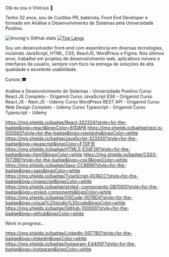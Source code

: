  Olá eu sou o Vinícius 👋

Tenho 32 anos, sou de Curitiba-PR, baterista, Front End Developer e formado em Análise e Desenvolvimento de Sistemas pela Universidade Positivo.

![Anurag's GitHub stats](https://github-readme-stats.vercel.app/api?username=ViniciusBoscardin&show_icons=true&theme=radical)
[![Top Langs](https://github-readme-stats.vercel.app/api/top-langs/?username=ViniciusBoscardin)](https://github.com/anuraghazra/github-readme-stats)

Sou um desenvolvedor front-end com experiência em diversas tecnologias, incluindo JavaScript, HTML, CSS, ReactJS, WordPress e Figma. Nos últimos anos, trabalhei em projetos de desenvolvimento web, aplicativos móveis e interfaces de usuário, sempre com foco na entrega de soluções de alta qualidade e excelente usabilidade.

Cursos :mortar_board:

Análise e Desenvolvimento de Sistemas - Universidade Positivo
Curso React.JS Completo - Origamid
Curso JavaScript ES6 - Origamid
Curso React.JS - Next.JS - Udemy
Curso WordPress REST API - Origamid
Curso Web Design Completo - Udemy
Curso Typescript - Origamid
Curso Typescript - Udemy

https://img.shields.io/badge/React-20232A?style=for-the-badge&logo=react&logoColor=61DAFB
https://img.shields.io/badge/next.js-000000?style=for-the-badge&logo=nextdotjs&logoColor=white
https://img.shields.io/badge/JavaScript-323330?style=for-the-badge&logo=javascript&logoColor=F7DF1E
https://img.shields.io/badge/HTML5-E34F26?style=for-the-badge&logo=html5&logoColor=white
https://img.shields.io/badge/CSS3-1572B6?style=for-the-badge&logo=css3&logoColor=white
https://img.shields.io/badge/Sass-CC6699?style=for-the-badge&logo=sass&logoColor=white
https://img.shields.io/badge/TypeScript-007ACC?style=for-the-badge&logo=typescript&logoColor=white
https://img.shields.io/badge/styled--components-DB7093?style=for-the-badge&logo=styled-components&logoColor=white
https://img.shields.io/badge/VSCode-0078D4?style=for-the-badge&logo=visual%20studio%20code&logoColor=white
https://img.shields.io/badge/GitHub-100000?style=for-the-badge&logo=github&logoColor=white


Work in progress...

https://img.shields.io/badge/LinkedIn-0077B5?style=for-the-badge&logo=linkedin&logoColor=white
https://img.shields.io/badge/Instagram-E4405F?style=for-the-badge&logo=instagram&logoColor=white









